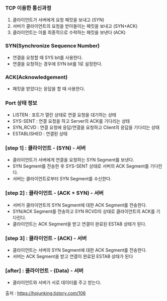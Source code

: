 ### TCP 이용한 통신과정

1. 클라이언트가 서버에게 요청 패킷을 보내고 (SYN)
2. 서버가 클라이언트의 요청을 받아들이는 패킷을 보내고 (SYN+ACK)
3. 클라이언트는 이를 최종적으로 수락하는 패킷을 보낸다 (ACK)

### SYN(Synchronize Sequence Number) 
- 연결을 요청할 때 SYS bit를 사용한다.
- 연결을 요청하는 경우에 SYN bit를 1로 설정한다.

### ACK(Acknowledgement) 
- 패킷을 받았다는 응답을 할 때 사용한다.

### Port 상태 정보
- LISTEN : 포트가 열린 상태로 연결 요청을 대기하는 상태
- SYS-SENT : 연결 요청을 하고 Server의 ACK를 기다리는 상태
- SYN_RCVD : 연결 요청에 응답/연결을 요청하고 Client의 응답을 기다리는 상태
- ESTABLISHED : 연결된 상태

### [step 1] : 클라이언트 - (SYN) - 서버
- 클라이언트가 서버에게 연결을 요청하는 SYN Segment를 보낸다.
- SYN Segment를 전송한 후 SYS-SENT 상태로 서버의 ACK Segment를 기다린다.
- 서버는 클라이언트로부터 SYN Segment를 수신한다.

### [step 2] : 클라이언트 - (ACK + SYN) - 서버
- 서버가 클라이언트의 SYN Segment에 대한 ACK Segment를 전송한다.
- SYN/ACK Segment를 전송하고 SYN RCVD의 상태로 클라이언트의 ACK를 기다린다.
- 클라이언트는 ACK Segment을 받고 연결이 완료된 ESTAB 상태가 된다.

### [step 3] : 클라이언트 - (ACK) - 서버
- 클라이언트는 서버의 SYN Segment에 대한 ACK Segment를 전송한다.
- 서버는 ACK Segment을 받고 연결이 완료된 ESTAB 상태가 된다

### [after] : 클라이언트 - (Data) - 서버
- 클라이언트와 서버가 서로 데이터를 주고 받는다.

출처 : https://hojunking.tistory.com/106